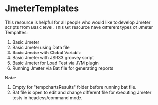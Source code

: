 # JmeterTemplates
This resource is helpful for all people who would like to develop Jmeter scripts from Basic level.
This Git resource have different types of Jmeter Tempaltes:

1. Basic Jmeter 
2. Basic Jmeter using Data file 
3. Basic Jmeter with Global Variable 
4. Basic Jmeter with  JSR33 groovey script 
5. Basic Jmeter for Load Test via JVM plugin 
6. Running Jmeter via Bat file for generating reports

Note:
1. Empty for "tempchartsResults" folder before running bat file.
2. Bat file is open to edit and change different file for executing Jmeter tests in headless/command mode.
